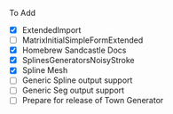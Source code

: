 To Add  
- [x] ExtendedImport
- [ ] MatrixInitialSimpleFormExtended
- [x] Homebrew Sandcastle Docs
- [x] SplinesGeneratorsNoisyStroke
- [x] Spline Mesh
- [ ] Generic Spline output support
- [ ] Generic Seg output support
- [ ] Prepare for release of Town Generator
